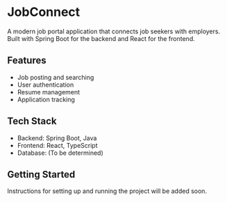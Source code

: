 # JobConnect

A modern job portal application that connects job seekers with employers. Built with Spring Boot for the backend and React for the frontend.

## Features

- Job posting and searching
- User authentication
- Resume management
- Application tracking

## Tech Stack

- Backend: Spring Boot, Java
- Frontend: React, TypeScript
- Database: (To be determined)

## Getting Started

Instructions for setting up and running the project will be added soon.

